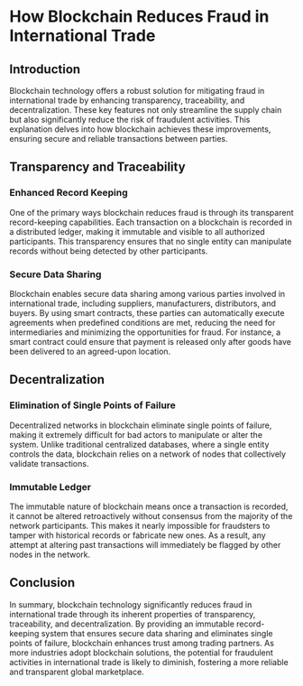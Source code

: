 # How Blockchain Reduces Fraud in International Trade

## Introduction

Blockchain technology offers a robust solution for mitigating fraud in international trade by enhancing transparency, traceability, and decentralization. These key features not only streamline the supply chain but also significantly reduce the risk of fraudulent activities. This explanation delves into how blockchain achieves these improvements, ensuring secure and reliable transactions between parties.

## Transparency and Traceability

### Enhanced Record Keeping
One of the primary ways blockchain reduces fraud is through its transparent record-keeping capabilities. Each transaction on a blockchain is recorded in a distributed ledger, making it immutable and visible to all authorized participants. This transparency ensures that no single entity can manipulate records without being detected by other participants.

### Secure Data Sharing
Blockchain enables secure data sharing among various parties involved in international trade, including suppliers, manufacturers, distributors, and buyers. By using smart contracts, these parties can automatically execute agreements when predefined conditions are met, reducing the need for intermediaries and minimizing the opportunities for fraud. For instance, a smart contract could ensure that payment is released only after goods have been delivered to an agreed-upon location.

## Decentralization

### Elimination of Single Points of Failure
Decentralized networks in blockchain eliminate single points of failure, making it extremely difficult for bad actors to manipulate or alter the system. Unlike traditional centralized databases, where a single entity controls the data, blockchain relies on a network of nodes that collectively validate transactions.

### Immutable Ledger
The immutable nature of blockchain means once a transaction is recorded, it cannot be altered retroactively without consensus from the majority of the network participants. This makes it nearly impossible for fraudsters to tamper with historical records or fabricate new ones. As a result, any attempt at altering past transactions will immediately be flagged by other nodes in the network.

## Conclusion

In summary, blockchain technology significantly reduces fraud in international trade through its inherent properties of transparency, traceability, and decentralization. By providing an immutable record-keeping system that ensures secure data sharing and eliminates single points of failure, blockchain enhances trust among trading partners. As more industries adopt blockchain solutions, the potential for fraudulent activities in international trade is likely to diminish, fostering a more reliable and transparent global marketplace.